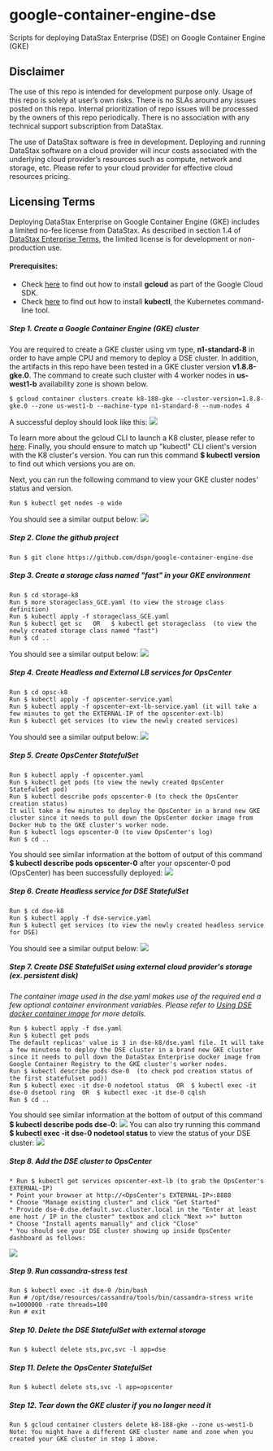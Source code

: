 # google-container-engine-dse
Scripts for deploying DataStax Enterprise (DSE) on Google Container Engine (GKE)

## Disclaimer
The use of this repo is intended for development purpose only.  Usage of this repo is solely at user’s own risks.  There is no SLAs around any issues posted on this repo.  Internal prioritization of repo issues will be processed by the owners of this repo periodically.  There is no association with any technical support subscription from DataStax.

The use of DataStax software is free in development. Deploying and running DataStax software on a cloud provider will incur costs associated with the underlying cloud provider’s resources such as compute, network and storage, etc.  Please refer to your cloud provider for effective cloud resources pricing.

## Licensing Terms
Deploying DataStax Enterprise on Google Container Engine (GKE) includes a limited no-fee license from DataStax. As described in section 1.4 of [DataStax Enterprise Terms](https://www.datastax.com/enterprise-terms), the limited license is for development or non-production use.

#### Prerequisites:
* Check [here](https://cloud.google.com/sdk/gcloud/) to find out how to install **gcloud** as part of the Google Cloud SDK.
* Check [here](https://kubernetes.io/docs/tasks/tools/install-kubectl/) to find out how to install **kubectl**, the Kubernetes command-line tool.

##### Step 1. Create a Google Container Engine (GKE) cluster
You are required to create a GKE cluster using vm type, **n1-standard-8** in order to have ample CPU and memory to deploy a DSE cluster.  In addition, the artifacts in this repo have been tested in a GKE cluster version **v1.8.8-gke.0**.  The command to create such cluster with 4 worker nodes in **us-west1-b** availability zone is shown below. 
```
$ gcloud container clusters create k8-188-gke --cluster-version=1.8.8-gke.0 --zone us-west1-b --machine-type n1-standard-8 --num-nodes 4
```
A successful deploy should look like this:
![](./img/gke_cluster.png)

To learn more about the gcloud CLI to launch a K8 cluster, please refer to [here](https://cloud.google.com/sdk/gcloud/reference/container/clusters/create).  Finally, you should ensure to match up "kubectl" CLI client's version with the K8 cluster's version. You can run this command **$ kubectl version** to find out which versions you are on.

Next, you can run the following command to view your GKE cluster nodes' status and version. 
```
Run $ kubectl get nodes -o wide 
```
You should see a similar output below:
![](./img/k8_get_nodes.png)


##### Step 2. Clone the github project
```
Run $ git clone https://github.com/dspn/google-container-engine-dse
```

##### Step 3. Create a storage class named "fast" in your GKE environment 
```
Run $ cd storage-k8
Run $ more storageclass_GCE.yaml (to view the stroage class definition)
Run $ kubectl apply -f storageclass_GCE.yaml
Run $ kubectl get sc   OR   $ kubectl get storageclass  (to view the newly created storage class named "fast")
Run $ cd ..
```
You should see a similar output below:
![](./img/k8_sc.png)


##### Step 4. Create Headless and External LB services for OpsCenter
```
Run $ cd opsc-k8
Run $ kubectl apply -f opscenter-service.yaml
Run $ kubectl apply -f opscenter-ext-lb-service.yaml (it will take a few minutes to get the EXTERNAL-IP of the opscenter-ext-lb)
Run $ kubectl get services (to view the newly created services)
```
You should see a similar output below:
![](./img/k8_opsc_svc.png)


##### Step 5. Create OpsCenter StatefulSet
```
Run $ kubectl apply -f opscenter.yaml
Run $ kubectl get pods (to view the newly created OpsCenter StatefulSet pod)
Run $ kubectl describe pods opscenter-0 (to check the OpsCenter creation status)
It will take a few minutes to deploy the OpsCenter in a brand new GKE cluster since it needs to pull down the OpsCenter docker image from Docker Hub to the GKE cluster's worker node.
Run $ kubectl logs opscenter-0 (to view OpsCenter's log)
Run $ cd ..
```
You should see similar information at the bottom of output of this command **$ kubectl describe pods opscenter-0** after your opscenter-0 pod (OpsCenter) has been successfully deployed:
![](./img/k8_opsc_describe_pods.png)


##### Step 6. Create Headless service for DSE StatefulSet
```
Run $ cd dse-k8
Run $ kubectl apply -f dse-service.yaml
Run $ kubectl get services (to view the newly created headless service for DSE)
```
You should see a similar output below:
![](./img/k8_dse_svc.png)


##### Step 7. Create DSE StatefulSet using external cloud provider's storage (ex. persistent disk)
*The container image used in the dse.yaml makes use of the required end a few optional container environment variables. Please refer to [Using DSE docker container image](./md_files/using_dse_docker_container_image.md) for more details.*
```
Run $ kubectl apply -f dse.yaml
Run $ kubectl get pods
The default replicas' value is 3 in dse-k8/dse.yaml file. It will take a few minutese to deploy the DSE cluster in a brand new GKE cluster since it needs to pull down the DataStax Enterprise docker image from Google Container Registry to the GKE cluster's worker nodes.
Run $ kubectl describe pods dse-0  (to check pod creation status of the first statefulset pod))
Run $ kubectl exec -it dse-0 nodetool status  OR  $ kubectl exec -it dse-0 dsetool ring  OR  $ kubectl exec -it dse-0 cqlsh
Run $ cd ..
```
You should see similar information at the bottom of output of this command **$ kubectl describe pods dse-0**:
![](./img/k8_dse_describe_pods.png)
You can also try running this command **$ kubectl exec -it dse-0 nodetool status** to view the status of your DSE cluster:
![](./img/k8_nodetool_status.png)


##### Step 8. Add the DSE cluster to OpsCenter
```
* Run $ kubectl get services opscenter-ext-lb (to grab the OpsCenter's EXTERNAL-IP)
* Point your browser at http://<OpsCenter's EXTERNAL-IP>:8888
* Choose "Manage existing cluster" and click "Get Started"
* Provide dse-0.dse.default.svc.cluster.local in the "Enter at least one host / IP in the cluster" textbox and click "Next >>" button
* Choose "Install agents manually" and click "Close"
* You should see your DSE cluster showing up inside OpsCenter dashboard as follows:
```
![](./img/opscenter.png)


##### Step 9. Run cassandra-stress test
```
Run $ kubectl exec -it dse-0 /bin/bash
Run # /opt/dse/resources/cassandra/tools/bin/cassandra-stress write n=1000000 -rate threads=100
Run # exit
```


##### Step 10. Delete the DSE StatefulSet with external storage
```
Run $ kubectl delete sts,pvc,svc -l app=dse
```


##### Step 11. Delete the OpsCenter StatefulSet
```
Run $ kubectl delete sts,svc -l app=opscenter
```


##### Step 12. Tear down the GKE cluster if you no longer need it
```
Run $ gcloud container clusters delete k8-188-gke --zone us-west1-b 
Note: You might have a different GKE cluster name and zone when you created your GKE cluster in step 1 above.
```

